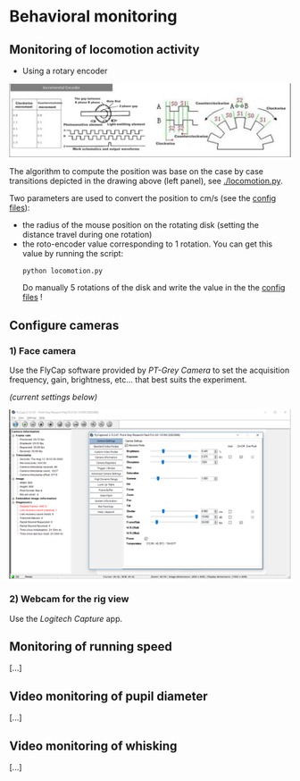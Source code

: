 # Behavioral monitoring

## Monitoring of locomotion activity

- Using a rotary encoder 

<p align="center">
  <img src="../../doc/rotary-encoder.png"/>
</p>

The algorithm to compute the position was base on the case by case transitions depicted in the drawing above (left panel), see [./locomotion.py](./locomotion.py).

Two parameters are used to convert the position to cm/s (see the [config files](../exp/configs/)):
- the radius of the mouse position on the rotating disk (setting the distance travel during one rotation)
- the roto-encoder value corresponding to 1 rotation. You can get this value by running the script:
  ```
  python locomotion.py
  ```
  Do manually 5 rotations of the disk and write the value in the the [config files](../exp/configs/) !


## Configure cameras

### 1) Face camera

Use the FlyCap software provided by *PT-Grey Camera* to set the acquisition frequency, gain, brightness, etc... that best suits the experiment.

*(current settings below)*
<p align="center">
  <img src="../../doc/FlyCap-software.png"/>
</p>

### 2) Webcam for the rig view

Use the *Logitech Capture* app.

## Monitoring of running speed

[...]

## Video monitoring of pupil diameter

[...]

## Video monitoring of whisking

[...]
